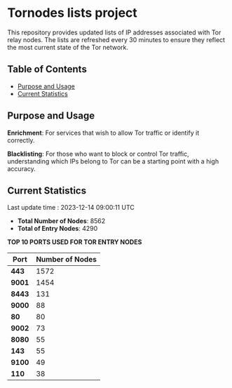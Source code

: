 # Tornodes lists project

This repository provides updated lists of IP addresses associated with Tor relay nodes. The lists are refreshed every 30 minutes to ensure they reflect the most current state of the Tor network.

## Table of Contents

- [Purpose and Usage](#purpose-and-usage)
- [Current Statistics](#current-statistics)


## Purpose and Usage

**Enrichment**: For services that wish to allow Tor traffic or identify it correctly.

**Blacklisting**: For those who want to block or control Tor traffic, understanding which IPs belong to Tor can be a starting point with a high accuracy.

## Current Statistics

Last update time : 2023-12-14 09:00:11 UTC

- **Total Number of Nodes**: 8562
- **Total of Entry Nodes**: 4290

**TOP 10 PORTS USED FOR TOR ENTRY NODES**

| **Port** | **Number of Nodes** |
|------|-----------------|
| **443**   | 1572  |
| **9001**   | 1454  |
| **8443**   | 131  |
| **9000**   | 88  |
| **80**   | 80  |
| **9002**   | 73  |
| **8080**   | 55  |
| **143**   | 55  |
| **9100**   | 49  |
| **110**   | 38  |

